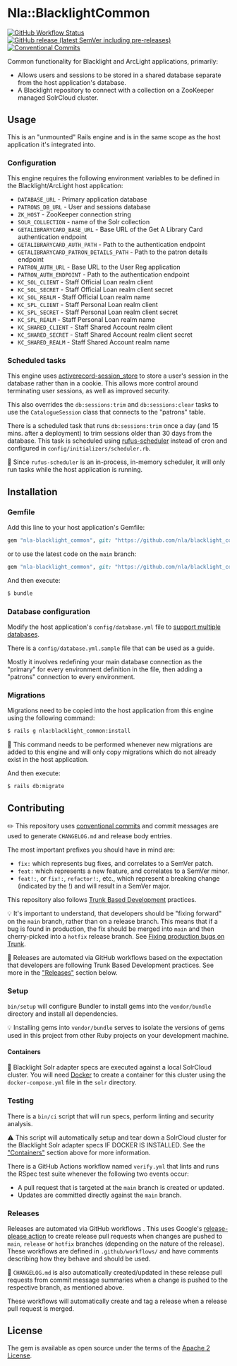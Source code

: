 # Nla::BlacklightCommon

[![GitHub Workflow Status](https://img.shields.io/github/actions/workflow/status/nla/nla-blacklight_common/verify.yml?branch=main&logo=github)](https://github.com/nla/nla-blacklight_common/actions/workflows/verify.yml)
[![GitHub release (latest SemVer including pre-releases)](https://img.shields.io/github/v/release/nla/nla-blacklight_common?include_prereleases)](https://github.com/nla/nla-blacklight_common/releases/latest)
[![Conventional Commits](https://img.shields.io/badge/Conventional%20Commits-1.0.0-%23FE5196?logo=conventionalcommits&logoColor=white)](https://conventionalcommits.org)

Common functionality for Blacklight and ArcLight applications, primarily:

- Allows users and sessions to be stored in a shared database separate from the host application's database.
- A Blacklight repository to connect with a collection on a ZooKeeper managed SolrCloud cluster.

## Usage
This is an "unmounted" Rails engine and is in the same scope as the host application it's integrated into.

### Configuration
This engine requires the following environment variables to be defined in the Blacklight/ArcLight
host application:

* `DATABASE_URL` - Primary application database
* `PATRONS_DB_URL` - User and sessions database
* `ZK_HOST` - ZooKeeper connection string
* `SOLR_COLLECTION` - name of the Solr collection
* `GETALIBRARYCARD_BASE_URL` - Base URL of the Get A Library Card authentication endpoint
* `GETALIBRARYCARD_AUTH_PATH` - Path to the authentication endpoint
* `GETALIBRARYCARD_PATRON_DETAILS_PATH` - Path to the patron details endpoint
* `PATRON_AUTH_URL` - Base URL to the User Reg application
* `PATRON_AUTH_ENDPOINT` - Path to the authentication endpoint
* `KC_SOL_CLIENT` - Staff Official Loan realm client
* `KC_SOL_SECRET` - Staff Official Loan realm client secret
* `KC_SOL_REALM` - Staff Official Loan realm name
* `KC_SPL_CLIENT` - Staff Personal Loan realm client
* `KC_SPL_SECRET` - Staff Personal Loan realm client secret
* `KC_SPL_REALM` - Staff Personal Loan realm name
* `KC_SHARED_CLIENT` - Staff Shared Account realm client
* `KC_SHARED_SECRET` - Staff Shared Account realm client secret
* `KC_SHARED_REALM` - Staff Shared Account realm name

### Scheduled tasks
This engine uses [activerecord-session_store](https://github.com/rails/activerecord-session_store)
to store a user's session in the database rather than in a cookie. This allows more control around
terminating user sessions, as well as improved security.

This also overrides the `db:sessions:trim` and `db:sessions:clear` tasks to use the
`CatalogueSession` class that connects to the "patrons" table.

There is a scheduled task that runs `db:sessions:trim` once a day (and 15 mins. after a deployment)
to trim sessions older than 30 days from the database. This task is scheduled using
[rufus-scheduler](https://github.com/jmettraux/rufus-scheduler) instead of cron and configured in
`config/initializers/scheduler.rb`.

🚨 Since `rufus-scheduler` is an in-process, in-memory scheduler, it will only run tasks while
the host application is running.

## Installation

### Gemfile
Add this line to your host application's Gemfile:

```ruby
gem "nla-blacklight_common", git: "https://github.com/nla/blacklight_common", tag: "[choose a tag]"
```
or to use the latest code on the `main` branch:

```ruby
gem "nla-blacklight_common", git: "https://github.com/nla/blacklight_common"
```

And then execute:
```bash
$ bundle
```

### Database configuration
Modify the host application's `config/database.yml` file to
[support multiple databases](https://guides.rubyonrails.org/active_record_multiple_databases.html).

There is a `config/database.yml.sample` file that can be used as a guide.

Mostly it involves redefining your main database connection as the "primary" for every environment
definition in the file, then adding a "patrons" connection to every environment.

### Migrations
Migrations need to be copied into the host application from this engine using the following command:

```bash
$ rails g nla:blacklight_common:install
```

🚨 This command needs to be performed whenever new migrations are added to this engine and will only
copy migrations which do not already exist in the host application.

And then execute:
```bash
$ rails db:migrate
```

## Contributing
✏️ This repository uses [conventional commits](https://www.conventionalcommits.org)
and commit messages are used to generate `CHANGELOG.md` and release body entries.

The most important prefixes you should have in mind are:

* `fix:` which represents bug fixes, and correlates to a SemVer patch.
* `feat:` which represents a new feature, and correlates to a SemVer minor.
* `feat!:`, or `fix!:`, `refactor!:`, etc., which represent a breaking change (indicated by the !)
  and will result in a SemVer major.

This repository also follows [Trunk Based Development](https://trunkbaseddevelopment.com/) practices.

💡 It's important to understand, that developers should be "fixing forward" on the `main` branch,
rather than on a release branch. This means that if a bug is found in production, the fix should be
merged into `main` and then cherry-picked into a `hotfix` release branch. See [Fixing production
bugs on Trunk](https://trunkbaseddevelopment.com/branch-for-release/#fix-production-bugs-on-trunk).

🚀 Releases are automated via GitHub workflows based on the expectation that developers are
following Trunk Based Development practices. See more in the ["Releases"](#releases) section below.

### Setup
`bin/setup` will configure Bundler to install gems into the `vendor/bundle` directory and install
all dependencies.

💡 Installing gems into `vendor/bundle` serves to isolate the versions of gems used in this project
from other Ruby projects on your development machine.

#### Containers

🚨 Blacklight Solr adapter specs are executed against a local SolrCloud cluster.
You will need [Docker](https://www.docker.com/) to create a container for this cluster using the
`docker-compose.yml` file in the `solr` directory.

### Testing
There is a `bin/ci` script that will run specs, perform linting and security analysis.

⚠️ This script will automatically setup and tear down a SolrCloud cluster for the Blacklight Solr
adapter specs IF DOCKER IS INSTALLED. See the ["Containers"](#containers) section above for more information.

There is a GitHub Actions workflow named `verify.yml` that lints and runs the RSpec test suite
whenever the following two events occur:

* A pull request that is targeted at the `main` branch is created or updated.
* Updates are committed directly against the `main` branch.

### Releases
Releases are automated via GitHub workflows . This uses Google's [release-please
action](https://github.com/google-github-actions/release-please-action) to create release pull
requests when changes are pushed to `main`, `release` or `hotfix` branches (depending on the nature
of the release). These workflows are defined in `.github/workflows/` and have comments describing
how they behave and should be used.

🚨 `CHANGELOG.md` is also automatically created/updated in these release pull requests from
commit message summaries when a change is pushed to the respective branch, as mentioned above.

These workflows will automatically create and tag a release when a release pull request is merged.

## License
The gem is available as open source under the terms of the [Apache 2 License](https://opensource.org/licenses/Apache-2.0).
